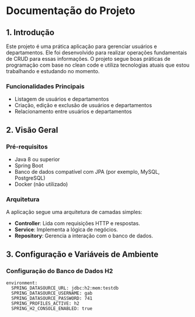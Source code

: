 # Documentação do Projeto

## 1. Introdução

Este projeto é uma prática aplicação para gerenciar usuários e departamentos. Ele foi desenvolvido para realizar operações fundamentais de CRUD para essas informações. O projeto segue boas práticas de programação com base no clean code e utiliza tecnologias atuais que estou trabalhando e estudando no momento.

### Funcionalidades Principais

- Listagem de usuários e departamentos
- Criação, edição e exclusão de usuários e departamentos
- Relacionamento entre usuários e departamentos

## 2. Visão Geral

### Pré-requisitos

- Java 8 ou superior
- Spring Boot
- Banco de dados compatível com JPA (por exemplo, MySQL, PostgreSQL)
- Docker (não utilizado)

### Arquitetura

A aplicação segue uma arquitetura de camadas simples:

- **Controller**: Lida com requisições HTTP e respostas.
- **Service**: Implementa a lógica de negócios.
- **Repository**: Gerencia a interação com o banco de dados.

## 3. Configuração e Variáveis de Ambiente

### Configuração do Banco de Dados H2
    environment:
      SPRING_DATASOURCE_URL: jdbc:h2:mem:testdb
      SPRING_DATASOURCE_USERNAME: gab
      SPRING_DATASOURCE_PASSWORD: 741
      SPRING_PROFILES_ACTIVE: h2
      SPRING_H2_CONSOLE_ENABLED: true
